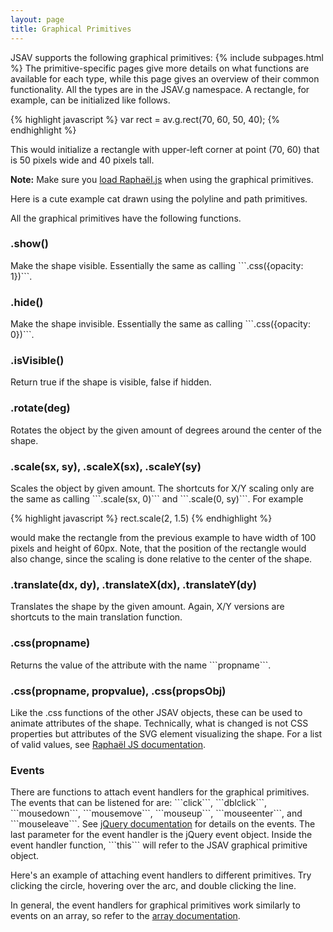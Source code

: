 ```yaml
---
layout: page
title: Graphical Primitives
---
```



JSAV supports the following graphical primitives:
  {% include subpages.html %}
The primitive-specific pages give more details on what functions are available for each type, while this page gives an
overview of their common functionality. All the types are in the JSAV.g namespace. A rectangle, for example, can be
initialized like follows.

{% highlight javascript %}
var rect = av.g.rect(70, 60, 50, 40);
{% endhighlight %}

This would initialize a rectangle with upper-left corner at point (70, 60) that
  is 50 pixels wide and 40 pixels tall.

**Note:** Make sure you [load Rapha&euml;l.js](../getstarted/) when using the graphical primitives.

Here is a cute example cat drawn using the polyline and path primitives.

<div id="graphPrimExample" class="jsavexample"></div>
<script>
(function() {
  var jsav = new JSAV("graphPrimExample"),
      opts = { "stroke": "saddlebrown", "stroke-width": 5};
  // left ear
  jsav.g.polyline([[145, 43], [153, 12], [165, 30]], opts);
  // right ear
  jsav.g.polyline([[185, 30], [197, 12], [205, 43]], opts);
  // tail
  jsav.g.path("M175 200 A100 100 0 0 0 270 250", opts);
  // and finally, the body and head; first the large circle
  jsav.g.path("M150 100 A70 70 0 1 0 200 100 A40 40 0 1 0 150 100Z", opts);
  jsav.displayInit();
}());
</script>

All the graphical primitives have the following functions.

<h3 class="apimethod">.show()</h3>
Make the shape visible. Essentially the same as calling ```.css({opacity: 1})```.

<h3 class="apimethod">.hide()</h3>
Make the shape invisible. Essentially the same as calling ```.css({opacity: 0})```.

<h3 class="apimethod">.isVisible()</h3>
Return true if the shape is visible, false if hidden.

<h3 class="apimethod">.rotate(deg)</h3>
Rotates the object by the given amount of degrees around the center of the shape.

<h3 class="apimethod">.scale(sx, sy), .scaleX(sx), .scaleY(sy)</h3>
Scales the object by given amount. The shortcuts for X/Y scaling only
  are the same as calling ```.scale(sx, 0)``` and ```.scale(0, sy)```. For example

{% highlight javascript %}
rect.scale(2, 1.5)
{% endhighlight %}

would make the rectangle from the previous example to have width of 100 pixels and height of 60px. Note, that the position of the rectangle would also change, since the scaling is done relative to the center of the shape.

<h3 class="apimethod">.translate(dx, dy), .translateX(dx), .translateY(dy)</h3>
Translates the shape by the given amount. Again, X/Y versions are shortcuts to
  the main translation function.

<h3 class="apimethod">.css(propname)</h3>
Returns the value of the attribute with the name ```propname```.

<h3 class="apimethod">.css(propname, propvalue), .css(propsObj)</h3>
Like the .css functions of the other JSAV objects, these can be used to animate
  attributes of the shape. Technically, what is changed is not CSS properties but
  attributes of the SVG element visualizing the shape. For a list of valid values,
  see <a href="http://raphaeljs.com/reference.html#Element.attr">Rapha&euml;l JS documentation</a>.

<h3 class="apimethod">Events</h3>
There are functions to attach event handlers for the graphical primitives. The events that can be listened for are:
```click```, ```dblclick```, ```mousedown```, ```mousemove```, ```mouseup```, ```mouseenter```, and
```mouseleave```. See <a href="http://api.jquery.com/category/events/">jQuery documentation</a> for details on
the events. The last parameter for the event handler is the jQuery event object. Inside the event
handler function, ```this``` will refer to the JSAV graphical primitive object.

Here's an example of attaching event handlers to different primitives. Try clicking the circle, hovering over the
arc, and double clicking the line.

<div id="graphPrimEvents" class="jsavexample"></div>
<script>
(function() {
  var jsav = new JSAV("graphPrimEvents"),
      circle = jsav.g.circle(70, 100, 50, {"stroke-width": 15}),
      line = jsav.g.line(450, 50, 500, 160, {stroke: "orange", "stroke-width": 15}),
      path = jsav.g.path("M275 80 A100 100 0 0 0 370 120", {stroke: "darkgreen", "stroke-width": 20});
  circle.click(function() { alert("Circle clicked!"); });
  line.dblclick(function() { alert("Line doubleclicked!"); });
  path.mouseenter({stroke: "darkred"}, path.css)
      .mouseleave({stroke: "darkgreen"}, path.css);
  jsav.displayInit();
}());
</script>

In general, the event handlers for graphical primitives work similarly to events on an array, so refer to the
[array documentation](../datastructures/array/).
